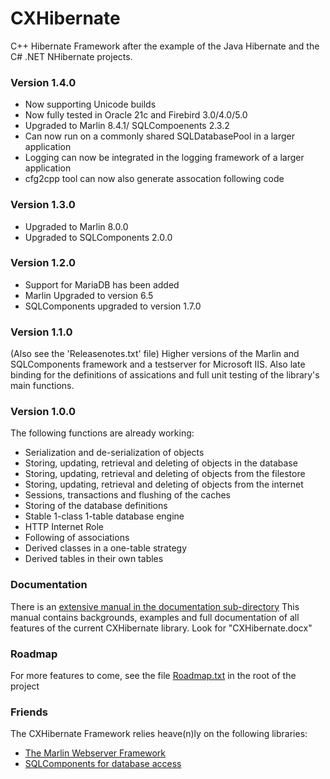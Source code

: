 # CXHibernate

C++ Hibernate Framework after the example of the Java Hibernate
and the C# .NET NHibernate projects.

### Version 1.4.0
- Now supporting Unicode builds
- Now fully tested in Oracle 21c and Firebird 3.0/4.0/5.0
- Upgraded to Marlin 8.4.1/ SQLCompoenents 2.3.2
- Can now run on a commonly shared SQLDatabasePool in a larger application
- Logging can now be integrated in the logging framework of a larger application
- cfg2cpp tool can now also generate assocation following code

### Version 1.3.0
- Upgraded to Marlin 8.0.0
- Upgraded to SQLComponents 2.0.0

### Version 1.2.0
- Support for MariaDB has been added
- Marlin Upgraded to version 6.5
- SQLComponents upgraded to version 1.7.0

### Version 1.1.0
(Also see the 'Releasenotes.txt' file)
Higher versions of the Marlin and SQLComponents framework and a 
testserver for Microsoft IIS.
Also late binding for the definitions of assications and full
unit testing of the library's main functions.

### Version 1.0.0
The following functions are already working:

* Serialization and de-serialization of objects
* Storing, updating, retrieval and deleting of objects in the database
* Storing, updating, retrieval and deleting of objects from the filestore
* Storing, updating, retrieval and deleting of objects from the internet
* Sessions, transactions and flushing of the caches
* Storing of the database definitions
* Stable 1-class 1-table database engine
* HTTP Internet Role
* Following of associations
* Derived classes in a one-table strategy
* Derived tables in their own tables

### Documentation
There is an [extensive manual in the documentation sub-directory](https://github.com/edwig/CXHibernate/blob/master/Documentation/CXHibernate.docx)
This manual contains backgrounds, examples and full documentation
of all features of the current CXHibernate library.
Look for "CXHibernate.docx"

### Roadmap
For more features to come, see the file [Roadmap.txt](https://github.com/edwig/CXHibernate/blob/master/Roadmap.txt) in the root of the project

### Friends
The CXHibernate Framework relies heave(n)ly on the following libraries:

* [The Marlin Webserver Framework](https://github.com/edwig/Marlin)
* [SQLComponents for database access](https://github.com/edwig/SQLComponents)



